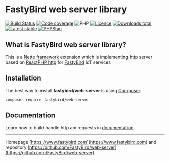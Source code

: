 # FastyBird web server library

[![Build Status](https://badgen.net/github/checks/FastyBird/web-server/master?cache=300&style=flast-square)](https://github.com/FastyBird/web-server/actions)
[![Code coverage](https://badgen.net/coveralls/c/github/FastyBird/web-server?cache=300&style=flast-square)](https://coveralls.io/r/FastyBird/web-server)
![PHP](https://badgen.net/packagist/php/FastyBird/web-server?cache=300&style=flast-square)
[![Licence](https://badgen.net/packagist/license/FastyBird/web-server?cache=300&style=flast-square)](https://github.com/FastyBird/web-server/blob/master/LICENSE.md)
[![Downloads total](https://badgen.net/packagist/dt/FastyBird/web-server?cache=300&style=flast-square)](https://packagist.org/packages/FastyBird/web-server)
[![Latest stable](https://badgen.net/packagist/v/FastyBird/web-server/latest?cache=300&style=flast-square)](https://packagist.org/packages/FastyBird/web-server)
[![PHPStan](https://img.shields.io/badge/PHPStan-enabled-brightgreen.svg?style=flat-square)](https://github.com/phpstan/phpstan)

## What is FastyBird web server library?

This is a [Nette framework](https://nette.org) extension which is implementing http server based on [ReactPHP http](https://github.com/reactphp/http) for [FastyBird](https://www.fastybird.com) IoT services

## Installation

The best way to install **fastybird/web-server** is using [Composer](http://getcomposer.org/):

```sh
composer require fastybird/web-server
```

## Documentation

Learn how to build handle http api requests in [documentation](https://github.com/FastyBird/web-server/blob/master/docs/en/index.md).

***
Homepage [https://www.fastybird.com](https://www.fastybird.com) and repository [https://github.com/FastyBird/web-server](https://github.com/FastyBird/web-server).
